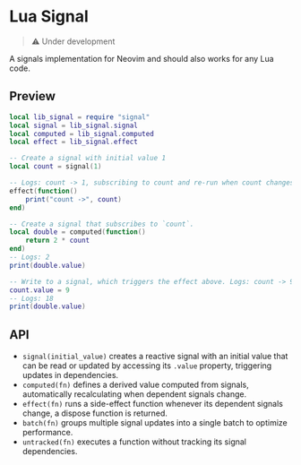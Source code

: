 # Lua Signal

> ⚠️ Under development

A signals implementation for Neovim and should also works for any Lua code.

## Preview

```lua
local lib_signal = require "signal"
local signal = lib_signal.signal
local computed = lib_signal.computed
local effect = lib_signal.effect

-- Create a signal with initial value 1
local count = signal(1)

-- Logs: count -> 1, subscribing to count and re-run when count changes.
effect(function()
	print("count ->", count)
end)

-- Create a signal that subscribes to `count`.
local double = computed(function()
	return 2 * count
end)
-- Logs: 2
print(double.value)

-- Write to a signal, which triggers the effect above. Logs: count -> 9.
count.value = 9
-- Logs: 18
print(double.value)
```

## API

- `signal(initial_value)` creates a reactive signal with an initial value that can be read or updated by accessing its `.value` property, triggering updates in dependencies.
- `computed(fn)` defines a derived value computed from signals, automatically recalculating when dependent signals change.
- `effect(fn)` runs a side-effect function whenever its dependent signals change, a dispose function is returned.
- `batch(fn)` groups multiple signal updates into a single batch to optimize performance.
- `untracked(fn)` executes a function without tracking its signal dependencies.
